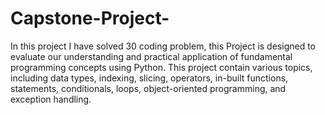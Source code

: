 # Capstone-Project-

In this project I have solved 30 coding problem, this Project is designed to evaluate our understanding and practical application of fundamental programming concepts using Python. This project contain various topics, including data types, indexing, slicing, operators, in-built functions, statements, conditionals, loops, object-oriented programming, and exception handling.
